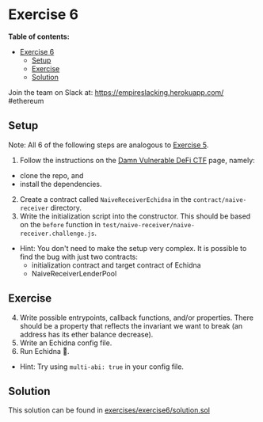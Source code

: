 # Exercise 6

**Table of contents:**

- [Exercise 6](#exercise-6)
  - [Setup](#setup)
  - [Exercise](#exercise)
  - [Solution](#solution)

Join the team on Slack at: https://empireslacking.herokuapp.com/ #ethereum

## Setup

Note: All 6 of the following steps are analogous to [Exercise 5](./Exercise-5.md).

1. Follow the instructions on the [Damn Vulnerable DeFi CTF][ctf] page, namely:
  - clone the repo, and
  - install the dependencies.
2. Create a contract called `NaiveReceiverEchidna` in the `contract/naive-receiver` directory.
3. Write the initialization script into the constructor. This should be based on the `before` function in `test/naive-receiver/naive-receiver.challenge.js`.
- Hint: You don't need to make the setup very complex. It is possible to find the bug with just two contracts:
  - initialization contract and target contract of Echidna
  - NaiveReceiverLenderPool

## Exercise

4. Write possible entrypoints, callback functions, and/or properties. There should be a property that reflects the invariant we want to break (an address has its ether balance decrease).
5. Write an Echidna config file.
6. Run Echidna 🎉.
- Hint: Try using `multi-abi: true` in your config file.

## Solution

This solution can be found in [exercises/exercise6/solution.sol](./exercises/exercise6/solution.sol)

[ctf]: https://www.damnvulnerabledefi.xyz/